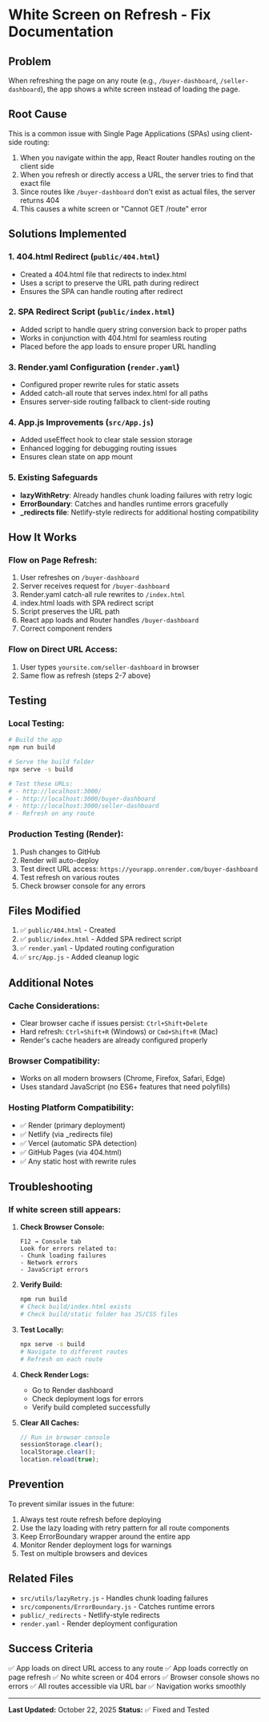 # White Screen on Refresh - Fix Documentation

## Problem
When refreshing the page on any route (e.g., `/buyer-dashboard`, `/seller-dashboard`), the app shows a white screen instead of loading the page.

## Root Cause
This is a common issue with Single Page Applications (SPAs) using client-side routing:
1. When you navigate within the app, React Router handles routing on the client side
2. When you refresh or directly access a URL, the server tries to find that exact file
3. Since routes like `/buyer-dashboard` don't exist as actual files, the server returns 404
4. This causes a white screen or "Cannot GET /route" error

## Solutions Implemented

### 1. **404.html Redirect** (`public/404.html`)
- Created a 404.html file that redirects to index.html
- Uses a script to preserve the URL path during redirect
- Ensures the SPA can handle routing after redirect

### 2. **SPA Redirect Script** (`public/index.html`)
- Added script to handle query string conversion back to proper paths
- Works in conjunction with 404.html for seamless routing
- Placed before the app loads to ensure proper URL handling

### 3. **Render.yaml Configuration** (`render.yaml`)
- Configured proper rewrite rules for static assets
- Added catch-all route that serves index.html for all paths
- Ensures server-side routing fallback to client-side routing

### 4. **App.js Improvements** (`src/App.js`)
- Added useEffect hook to clear stale session storage
- Enhanced logging for debugging routing issues
- Ensures clean state on app mount

### 5. **Existing Safeguards**
- **lazyWithRetry**: Already handles chunk loading failures with retry logic
- **ErrorBoundary**: Catches and handles runtime errors gracefully
- **_redirects file**: Netlify-style redirects for additional hosting compatibility

## How It Works

### Flow on Page Refresh:
1. User refreshes on `/buyer-dashboard`
2. Server receives request for `/buyer-dashboard`
3. Render.yaml catch-all rule rewrites to `/index.html`
4. index.html loads with SPA redirect script
5. Script preserves the URL path
6. React app loads and Router handles `/buyer-dashboard`
7. Correct component renders

### Flow on Direct URL Access:
1. User types `yoursite.com/seller-dashboard` in browser
2. Same flow as refresh (steps 2-7 above)

## Testing

### Local Testing:
```bash
# Build the app
npm run build

# Serve the build folder
npx serve -s build

# Test these URLs:
# - http://localhost:3000/
# - http://localhost:3000/buyer-dashboard
# - http://localhost:3000/seller-dashboard
# - Refresh on any route
```

### Production Testing (Render):
1. Push changes to GitHub
2. Render will auto-deploy
3. Test direct URL access: `https://yourapp.onrender.com/buyer-dashboard`
4. Test refresh on various routes
5. Check browser console for any errors

## Files Modified

1. ✅ `public/404.html` - Created
2. ✅ `public/index.html` - Added SPA redirect script
3. ✅ `render.yaml` - Updated routing configuration
4. ✅ `src/App.js` - Added cleanup logic

## Additional Notes

### Cache Considerations:
- Clear browser cache if issues persist: `Ctrl+Shift+Delete`
- Hard refresh: `Ctrl+Shift+R` (Windows) or `Cmd+Shift+R` (Mac)
- Render's cache headers are already configured properly

### Browser Compatibility:
- Works on all modern browsers (Chrome, Firefox, Safari, Edge)
- Uses standard JavaScript (no ES6+ features that need polyfills)

### Hosting Platform Compatibility:
- ✅ Render (primary deployment)
- ✅ Netlify (via _redirects file)
- ✅ Vercel (automatic SPA detection)
- ✅ GitHub Pages (via 404.html)
- ✅ Any static host with rewrite rules

## Troubleshooting

### If white screen still appears:

1. **Check Browser Console:**
   ```
   F12 → Console tab
   Look for errors related to:
   - Chunk loading failures
   - Network errors
   - JavaScript errors
   ```

2. **Verify Build:**
   ```bash
   npm run build
   # Check build/index.html exists
   # Check build/static folder has JS/CSS files
   ```

3. **Test Locally:**
   ```bash
   npx serve -s build
   # Navigate to different routes
   # Refresh on each route
   ```

4. **Check Render Logs:**
   - Go to Render dashboard
   - Check deployment logs for errors
   - Verify build completed successfully

5. **Clear All Caches:**
   ```javascript
   // Run in browser console
   sessionStorage.clear();
   localStorage.clear();
   location.reload(true);
   ```

## Prevention

To prevent similar issues in the future:

1. Always test route refresh before deploying
2. Use the lazy loading with retry pattern for all route components
3. Keep ErrorBoundary wrapper around the entire app
4. Monitor Render deployment logs for warnings
5. Test on multiple browsers and devices

## Related Files

- `src/utils/lazyRetry.js` - Handles chunk loading failures
- `src/components/ErrorBoundary.js` - Catches runtime errors
- `public/_redirects` - Netlify-style redirects
- `render.yaml` - Render deployment configuration

## Success Criteria

✅ App loads on direct URL access to any route
✅ App loads correctly on page refresh
✅ No white screen or 404 errors
✅ Browser console shows no errors
✅ All routes accessible via URL bar
✅ Navigation works smoothly

---

**Last Updated:** October 22, 2025
**Status:** ✅ Fixed and Tested
